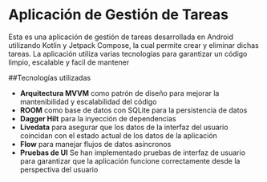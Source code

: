 # Aplicación de Gestión de Tareas
Esta es una aplicación de gestión de tareas desarrollada en Android utilizando Kotlin y Jetpack Compose, la cual permite crear y eliminar dichas tareas.
La aplicación utiliza varias tecnologías para garantizar un código limpio, escalable y facil de mantener

##Tecnologías utilizadas
- **Arquitectura MVVM** como patrón de diseño para mejorar la mantenibilidad y escalabilidad del código
- **ROOM** como base de datos con SQLite para la persistencia de datos
- **Dagger Hilt** para la inyección de dependencias
- **Livedata** para asegurar que los datos de la interfaz del usuario coincidan con el estado actual de los datos de la aplicación
- **Flow** para manejar flujos de datos asíncronos
- **Pruebas de UI** Se han implementado pruebas de interfaz de usuario para garantizar que la aplicación funcione correctamente desde la perspectiva del usuario
